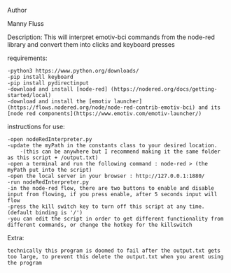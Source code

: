 Author

Manny Fluss

Description:
This will interpret emotiv-bci commands from the node-red library and convert them into clicks and keyboard presses

requirements:

    -python3 https://www.python.org/downloads/ 
    -pip install keyboard
    -pip install pydirectinput
    -download and install [node-red] (https://nodered.org/docs/getting-started/local)
    -download and install the [emotiv launcher](https://flows.nodered.org/node/node-red-contrib-emotiv-bci) and its [node red components](https://www.emotiv.com/emotiv-launcher/)

instructions for use:

    -open nodeRedInterpreter.py
    -update the myPath in the constants class to your desired location. 
        -(this can be anywhere but I recommend making it the same folder as this script + /output.txt)
    -open a terminal and run the following command : node-red > (the myPath put into the script)
    -open the local server in your browser : http://127.0.0.1:1880/
    -run nodeRedInterpreter.py
    -in the node-red flow, there are two buttons to enable and disable input from flowing, if you press enable, after 5 seconds input will flow
    -press the kill switch key to turn off this script at any time. (default binding is '/')
    -you can edit the script in order to get different functionality from different commands, or change the hotkey for the killswitch

 Extra:

    technically this program is doomed to fail after the output.txt gets too large, to prevent this delete the output.txt when you arent using the program